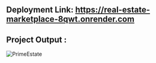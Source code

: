 ## Deployment Link: https://real-estate-marketplace-8qwt.onrender.com

## Project Output :
![PrimeEstate](https://github.com/KavinduR98/Real-Estate-Marketplace/assets/88982954/f151f906-c54d-4961-bc3b-a54816cd3a95)
